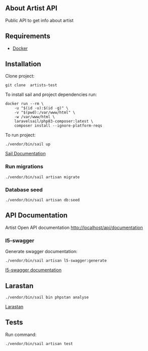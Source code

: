 ## About Artist API

Public API to get info about artist

## Requirements

- [Docker](https://www.docker.com/)

## Installation

Clone project:

```
git clone  artists-test
```

To install sail and project dependencies run:

```
docker run --rm \
    -u "$(id -u):$(id -g)" \
    -v "$(pwd):/var/www/html" \
    -w /var/www/html \
    laravelsail/php83-composer:latest \
    composer install --ignore-platform-reqs
```

To run project: 

```
./vendor/bin/sail up
```

[Sail Documentation](https://laravel.com/docs/10.x/installation#docker-installation-using-sail)

### Run migrations

```
./vendor/bin/sail artisan migrate
```

### Database seed

```
./vendor/bin/sail artisan db:seed
```

## API Documentation

Artist Open API documentation [http://localhost/api/documentation](http://localhost/api/documentation)

### l5-swagger

Generate swagger documentation:

```
./vendor/bin/sail artisan l5-swagger:generate
```

[l5-swagger documentation](https://github.com/DarkaOnLine/L5-Swagger/wiki)

## Larastan

```
./vendor/bin/sail bin phpstan analyse
```

[Larastan](https://github.com/larastan/larastan)

## Tests

Run command:

```
./vendor/bin/sail artisan test
```
